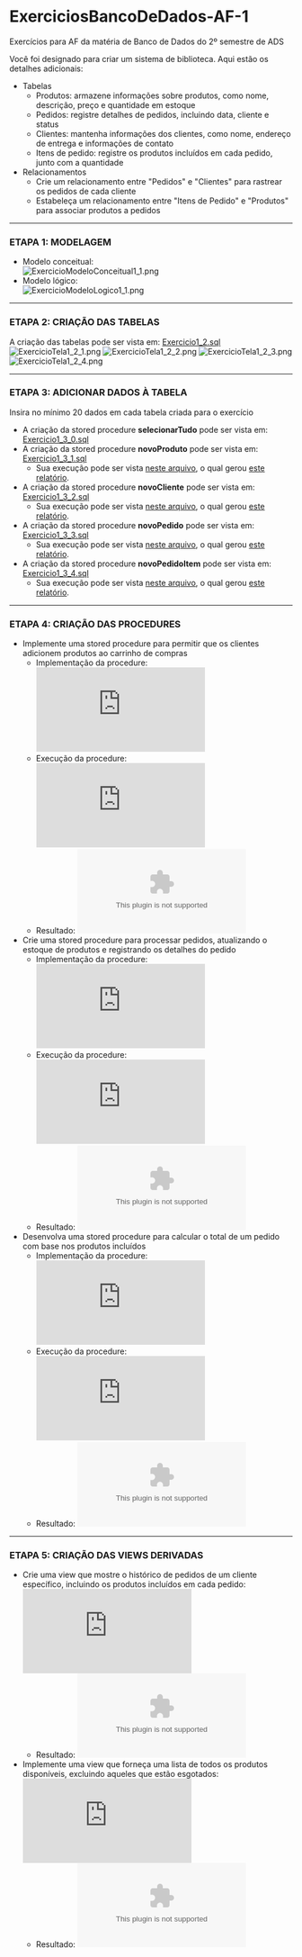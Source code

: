 # ExerciciosBancoDeDados-AF-1
Exercícios para AF da matéria de Banco de Dados do 2º semestre de ADS

Você foi designado para criar um sistema de biblioteca. Aqui estão os detalhes adicionais:
* Tabelas
  *  Produtos: armazene informações sobre produtos, como nome, descrição, preço e quantidade em estoque
  *  Pedidos: registre detalhes de pedidos, incluindo data, cliente e status
  *  Clientes: mantenha informações dos clientes, como nome, endereço de entrega e informações de contato
  *  Itens de pedido: registre os produtos incluídos em cada pedido, junto com a quantidade
* Relacionamentos
  * Crie um relacionamento entre "Pedidos" e "Clientes" para rastrear os pedidos de cada cliente
  * Estabeleça um relacionamento entre "Itens de Pedido" e "Produtos" para associar produtos a pedidos

--- 
### ETAPA 1: MODELAGEM

* Modelo conceitual: <br>
   ![ExercicioModeloConceitual1_1.png](https://github.com/YasminBrazASilva/ExerciciosBancoDeDados-AF-1/blob/main/ExercicioModeloConceitual1_1.png)<br>
* Modelo lógico: <br>
   ![ExercicioModeloLogico1_1.png](https://github.com/YasminBrazASilva/ExerciciosBancoDeDados-AF-1/blob/main/ExercicioModeloLogico1_1.png)<br>

---

### ETAPA 2: CRIAÇÃO DAS TABELAS
A criação das tabelas pode ser vista em: [Exercicio1_2.sql](https://github.com/YasminBrazASilva/ExerciciosBancoDeDados-AF-1/blob/main/Exercicio1_2.sql) <br> 
  ![ExercicioTela1_2_1.png](https://github.com/YasminBrazASilva/ExerciciosBancoDeDados-AF-1/blob/main/ExercicioTela1_2_1.png)
  ![ExercicioTela1_2_2.png](https://github.com/YasminBrazASilva/ExerciciosBancoDeDados-AF-1/blob/main/ExercicioTela1_2_2.png)
  ![ExercicioTela1_2_3.png](https://github.com/YasminBrazASilva/ExerciciosBancoDeDados-AF-1/blob/main/ExercicioTela1_2_3.png)
  ![ExercicioTela1_2_4.png](https://github.com/YasminBrazASilva/ExerciciosBancoDeDados-AF-1/blob/main/ExercicioTela1_2_4.png)

---

### ETAPA 3: ADICIONAR DADOS À TABELA
Insira no mínimo 20 dados em cada tabela criada para o exercício
  * A criação da stored procedure **selecionarTudo** pode ser vista em: [Exercicio1_3_0.sql](https://github.com/YasminBrazASilva/ExerciciosBancoDeDados-AF-1/blob/main/Exercicio1_3_0.sql) <br>
  * A criação da stored procedure **novoProduto** pode ser vista em: [Exercicio1_3_1.sql](https://github.com/YasminBrazASilva/ExerciciosBancoDeDados-AF-1/blob/main/Exercicio1_3_1.sql) <br>
    * Sua execução pode ser vista [neste arquivo](https://github.com/YasminBrazASilva/ExerciciosBancoDeDados-AF-1/blob/main/Exercicio1_3_1_1.sql), o qual gerou [este relatório](https://github.com/YasminBrazASilva/ExerciciosBancoDeDados-AF-1/blob/main/ExercicioRelatorio1_3_1_1.csv). <br>
  * A criação da stored procedure **novoCliente** pode ser vista em: [Exercicio1_3_2.sql](https://github.com/YasminBrazASilva/ExerciciosBancoDeDados-AF-1/blob/main/Exercicio1_3_2.sql) <br>
    * Sua execução pode ser vista [neste arquivo](https://github.com/YasminBrazASilva/ExerciciosBancoDeDados-AF-1/blob/main/Exercicio1_3_2_1.sql), o qual gerou [este relatório](https://github.com/YasminBrazASilva/ExerciciosBancoDeDados-AF-1/blob/main/ExercicioRelatorio1_3_2_1.csv). <br>
  * A criação da stored procedure **novoPedido** pode ser vista em: [Exercicio1_3_3.sql](https://github.com/YasminBrazASilva/ExerciciosBancoDeDados-AF-1/blob/main/Exercicio1_3_3.sql) <br>
    * Sua execução pode ser vista [neste arquivo](https://github.com/YasminBrazASilva/ExerciciosBancoDeDados-AF-1/blob/main/Exercicio1_3_3_1.sql), o qual gerou [este relatório](https://github.com/YasminBrazASilva/ExerciciosBancoDeDados-AF-1/blob/main/ExercicioRelatorio1_3_3_1.csv). <br>
  * A criação da stored procedure **novoPedidoItem** pode ser vista em: [Exercicio1_3_4.sql](https://github.com/YasminBrazASilva/ExerciciosBancoDeDados-AF-1/blob/main/Exercicio1_3_4.sql) <br>
    * Sua execução pode ser vista [neste arquivo](https://github.com/YasminBrazASilva/ExerciciosBancoDeDados-AF-1/blob/main/Exercicio1_3_4_1.sql), o qual gerou [este relatório](https://github.com/YasminBrazASilva/ExerciciosBancoDeDados-AF-1/blob/main/ExercicioRelatorio1_3_4_1.csv). <br> 

---

### ETAPA 4: CRIAÇÃO DAS PROCEDURES
* Implemente uma stored procedure para permitir que os clientes adicionem produtos ao carrinho de compras
    * Implementação da procedure: ![Exercicio1_3_1.sql](https://github.com/YasminBrazASilva/ExerciciosBancoDeDados-AF-1/blob/main/Exercicio1_3_1.sql)
    * Execução da procedure: ![Exercicio1_3_1_1.sql](https://github.com/YasminBrazASilva/ExerciciosBancoDeDados-AF-1/blob/main/Exercicio1_3_1_1.sql)
    * Resultado: ![ExercicioRelatorio1_3_1_1.csv](https://github.com/YasminBrazASilva/ExerciciosBancoDeDados-AF-1/blob/main/ExercicioRelatorio1_3_1_1.csv)
* Crie uma stored procedure para processar pedidos, atualizando o estoque de produtos e registrando os detalhes do pedido
    * Implementação da procedure: ![Exercicio1_3_2.sql](https://github.com/YasminBrazASilva/ExerciciosBancoDeDados-AF-1/blob/main/Exercicio1_3_2.sql)
    * Execução da procedure: ![Exercicio1_3_2_1.sql](https://github.com/YasminBrazASilva/ExerciciosBancoDeDados-AF-1/blob/main/Exercicio1_3_2_1.sql)
    * Resultado: ![ExercicioRelatorio1_3_2_1.csv](https://github.com/YasminBrazASilva/ExerciciosBancoDeDados-AF-1/blob/main/ExercicioRelatorio1_3_2_1.csv)   
* Desenvolva uma stored procedure para calcular o total de um pedido com base nos produtos incluídos
    * Implementação da procedure: ![Exercicio1_3_3.sql](https://github.com/YasminBrazASilva/ExerciciosBancoDeDados-AF-1/blob/main/Exercicio1_3_3.sql)
    * Execução da procedure: ![Exercicio1_3_3_1.sql](https://github.com/YasminBrazASilva/ExerciciosBancoDeDados-AF-1/blob/main/Exercicio1_3_1_3.sql)
    * Resultado: ![ExercicioRelatorio1_3_3_1.csv](https://github.com/YasminBrazASilva/ExerciciosBancoDeDados-AF-1/blob/main/ExercicioRelatorio1_3_3_1.csv) 

--- 

### ETAPA 5: CRIAÇÃO DAS VIEWS DERIVADAS
* Crie uma view que mostre o histórico de pedidos de um cliente específico, incluindo os produtos incluídos em cada pedido: ![Exercicio1_4_1.sql](https://github.com/YasminBrazASilva/ExerciciosBancoDeDados-AF-1/blob/main/Exercicio1_4_1.sql)
    * Resultado: ![ExercicioRelatorio1_4_1.csv](https://github.com/YasminBrazASilva/ExerciciosBancoDeDados-AF-1/blob/main/ExercicioRelatorio1_4_1.csv) 
* Implemente uma view que forneça uma lista de todos os produtos disponíveis, excluindo aqueles que estão esgotados: ![Exercicio1_4_2.sql](https://github.com/YasminBrazASilva/ExerciciosBancoDeDados-AF-1/blob/main/Exercicio1_4_2.sql)
    * Resultado: ![ExercicioRelatorio1_4_2.csv](https://github.com/YasminBrazASilva/ExerciciosBancoDeDados-AF-1/blob/main/ExercicioRelatorio1_4_2.csv)    

